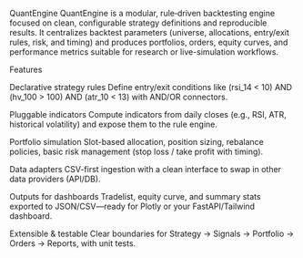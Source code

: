 QuantEngine
  QuantEngine is a modular, rule‑driven backtesting engine focused on clean, configurable strategy definitions and reproducible results. It centralizes backtest parameters (universe, allocations, entry/exit rules, risk, and timing) and produces portfolios, orders, equity curves, and performance metrics suitable for research or live-simulation workflows.

Features

Declarative strategy rules
Define entry/exit conditions like
(rsi_14 < 10) AND (hv_100 > 100) AND (atr_10 < 13) with AND/OR connectors.

Pluggable indicators
Compute indicators from daily closes (e.g., RSI, ATR, historical volatility) and expose them to the rule engine.

Portfolio simulation
Slot-based allocation, position sizing, rebalance policies, basic risk management (stop loss / take profit with timing).

Data adapters
CSV-first ingestion with a clean interface to swap in other data providers (API/DB).

Outputs for dashboards
Tradelist, equity curve, and summary stats exported to JSON/CSV—ready for Plotly or your FastAPI/Tailwind dashboard.

Extensible & testable
Clear boundaries for Strategy → Signals → Portfolio → Orders → Reports, with unit tests.
